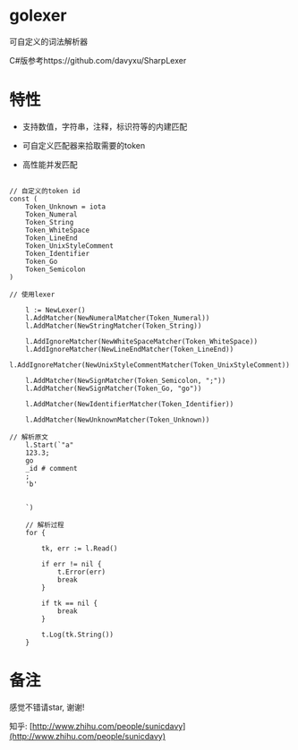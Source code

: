 # golexer

可自定义的词法解析器

C#版参考https://github.com/davyxu/SharpLexer

# 特性

* 支持数值，字符串，注释，标识符等的内建匹配

* 可自定义匹配器来拾取需要的token

* 高性能并发匹配

```golang

// 自定义的token id
const (
	Token_Unknown = iota
	Token_Numeral
	Token_String
	Token_WhiteSpace
	Token_LineEnd
	Token_UnixStyleComment
	Token_Identifier
	Token_Go
	Token_Semicolon
)

// 使用lexer

	l := NewLexer()
	l.AddMatcher(NewNumeralMatcher(Token_Numeral))
	l.AddMatcher(NewStringMatcher(Token_String))

	l.AddIgnoreMatcher(NewWhiteSpaceMatcher(Token_WhiteSpace))
	l.AddIgnoreMatcher(NewLineEndMatcher(Token_LineEnd))
	l.AddIgnoreMatcher(NewUnixStyleCommentMatcher(Token_UnixStyleComment))

	l.AddMatcher(NewSignMatcher(Token_Semicolon, ";"))
	l.AddMatcher(NewSignMatcher(Token_Go, "go"))

	l.AddMatcher(NewIdentifierMatcher(Token_Identifier))

	l.AddMatcher(NewUnknownMatcher(Token_Unknown))

// 解析原文
	l.Start(`"a" 
	123.3;
	go
	_id # comment
	;
	'b'
	
	
	`)

	// 解析过程
	for {

		tk, err := l.Read()

		if err != nil {
			t.Error(err)
			break
		}

		if tk == nil {
			break
		}

		t.Log(tk.String())
	}
```


# 备注

感觉不错请star, 谢谢!

知乎: [http://www.zhihu.com/people/sunicdavy](http://www.zhihu.com/people/sunicdavy)
